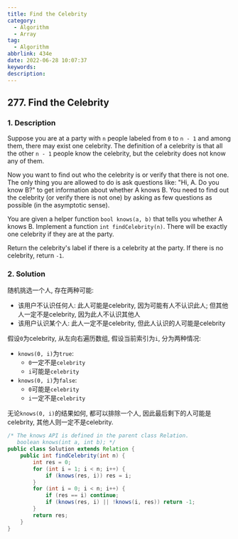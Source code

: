 ```yaml
---
title: Find the Celebrity
category:
  - Algorithm
  - Array
tag:
  - Algorithm
abbrlink: 434e
date: 2022-06-28 10:07:37
keywords:
description:
---
```


## 277. Find the Celebrity
### 1. Description
Suppose you are at a party with `n` people labeled from `0` to `n - 1` and among them, there may exist one celebrity. The definition of a celebrity is that all the other `n - 1` people know the celebrity, but the celebrity does not know any of them.

Now you want to find out who the celebrity is or verify that there is not one. The only thing you are allowed to do is ask questions like: "Hi, A. Do you know B?" to get information about whether A knows B. You need to find out the celebrity (or verify there is not one) by asking as few questions as possible (in the asymptotic sense).

You are given a helper function `bool knows(a, b)` that tells you whether A knows B. Implement a function `int findCelebrity(n)`. There will be exactly one celebrity if they are at the party.

Return the celebrity's label if there is a celebrity at the party. If there is no celebrity, return `-1`.

### 2. Solution
随机挑选一个人, 存在两种可能:
* 该用户不认识任何人: 此人可能是celebrity, 因为可能有人不认识此人; 但其他人一定不是celebrity, 因为此人不认识其他人
* 该用户认识某个人: 此人一定不是celebrity, 但此人认识的人可能是celebrity

假设`0`为celebrity, 从左向右遍历数组, 假设当前索引为`i`, 分为两种情况:
* `knows(0, i)`为`true`:
  * `0`一定不是`celebrity`
  * `i`可能是`celebrity`
* `knows(0, i)`为`false`:
  * `0`可能是`celebrity`
  * `i`一定不是`celebrity`

无论`knows(0, i)`的结果如何, 都可以排除一个人, 因此最后剩下的人可能是celebrity, 其他人则一定不是celebrity.

```java
/* The knows API is defined in the parent class Relation.
   boolean knows(int a, int b); */
public class Solution extends Relation {
    public int findCelebrity(int n) {
        int res = 0;
        for (int i = 1; i < n; i++) {
            if (knows(res, i)) res = i;
        }
        for (int i = 0; i < n; i++) {
            if (res == i) continue;
            if (knows(res, i) || !knows(i, res)) return -1;
        }
        return res;
    }
}
```
